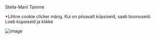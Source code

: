 Stella-Marii Tamme

*Lihtne cookie clicker mäng. Kui on piisavalt küpsiseid, saab boonuseid. Loeb küpsiseid ja klikke

![image](https://user-images.githubusercontent.com/66253869/113623550-303c7b00-9667-11eb-8569-4af5fd3b1b29.png)

